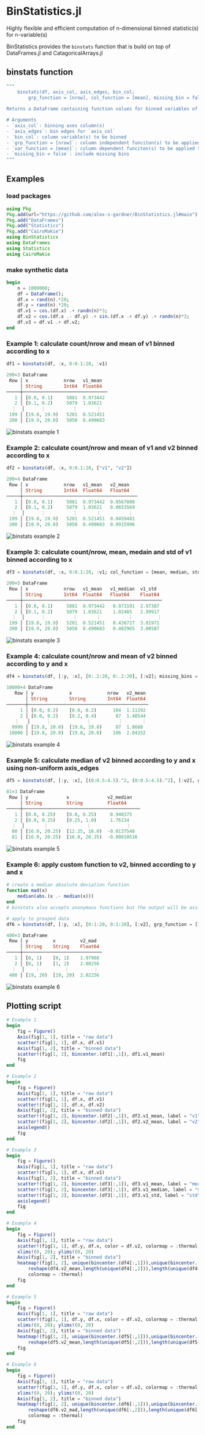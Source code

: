# BinStatistics.jl
Highly flexible and efficient computation of n-dimensional binned statistic(s) for n-variable(s)

BinStatistics provides the `binstats` function that is build on top of DataFrames.jl 
and CatagoricalArrays.jl

## binstats function
```julia
"""
    binstats(df, axis_col, axis_edges, bin_col; 
        grp_function = [nrow], col_function = [mean], missing_bin = false)
    
Returns a DataFrame containing function values for binned variables of `df`.

# Arguments
- `axis_col`: binning axes column(s)
- `axis_edges`: bin edges for `axis_col`
- `bin_col`: column variable(s) to be binned
- `grp_function = [nrow]`: column independent funciton(s) to be applied at group level
- `var_function = [mean]`: column dependent funciton(s) to be applied to `bin_col` at group level
- `missing_bin = false`: include missing bins
"""
```

## Examples

### load packages
```julia
using Pkg
Pkg.add(url="https://github.com/alex-s-gardner/BinStatistics.jl#main")
Pkg.add("DataFrames")
Pkg.add("Statistics")
Pkg.add("CairoMakie")
using BinStatistics
using DataFrames
using Statistics
using CairoMakie
```

### make synthetic data
```julia
begin
    n = 1000000;
    df = DataFrame();
    df.x = rand(n).*20;
    df.y = rand(n).*20;
    df.v1 = cos.(df.x) .+ randn(n)*3;
    df.v2 = cos.(df.x .- df.y) .+ sin.(df.x .+ df.y) .+ randn(n)*3;
    df.v3 = df.v1 .+ df.v2;
end
```

### Example 1: calculate count/nrow and mean of v1 binned according to x
```julia
df1 = binstats(df, :x, 0:0.1:20, :v1)

200×3 DataFrame
 Row │ x             nrow   v1_mean  
     │ String        Int64  Float64  
─────┼───────────────────────────────
   1 │ [0.0, 0.1)     5081  0.973442
   2 │ [0.1, 0.2)     5079  1.03621
  ⋮  │      ⋮          ⋮       ⋮
 199 │ [19.8, 19.9)   5201  0.521451
 200 │ [19.9, 20.0)   5050  0.490683
```
![binstats example 1](https://github.com/alex-s-gardner/BinStatistics.jl/blob/main/assets/images/1.png?raw=true)


### Example 2: calculate count/nrow and mean of v1 and v2 binned according to x
```julia
df2 = binstats(df, :x, 0:0.1:20, ["v1", "v2"])

200×4 DataFrame
 Row │ x             nrow   v1_mean   v2_mean   
     │ String        Int64  Float64   Float64   
─────┼──────────────────────────────────────────
   1 │ [0.0, 0.1)     5081  0.973442  0.0567808
   2 │ [0.1, 0.2)     5079  1.03621   0.0653569
  ⋮  │      ⋮          ⋮       ⋮          ⋮
 199 │ [19.8, 19.9)   5201  0.521451  0.0459481
 200 │ [19.9, 20.0)   5050  0.490683  0.0915996
```
![binstats example 2](https://github.com/alex-s-gardner/BinStatistics.jl/blob/main/assets/images/2.png?raw=true)


### Example 3: calculate count/nrow, mean, medain and std of v1 binned according to x
```julia
df3 = binstats(df, :x, 0:0.1:20, :v1; col_function = [mean, median, std])

200×5 DataFrame
 Row │ x             nrow   v1_mean   v1_median  v1_std  
     │ String        Int64  Float64   Float64    Float64 
─────┼───────────────────────────────────────────────────
   1 │ [0.0, 0.1)     5081  0.973442   0.973191  2.97307
   2 │ [0.1, 0.2)     5079  1.03621    1.02465   2.99917
  ⋮  │      ⋮          ⋮       ⋮          ⋮         ⋮
 199 │ [19.8, 19.9)   5201  0.521451   0.436727  3.01971
 200 │ [19.9, 20.0)   5050  0.490683   0.482965  3.00587
```
![binstats example 3](https://github.com/alex-s-gardner/BinStatistics.jl/blob/main/assets/images/3.png?raw=true)


### Example 4: calculate count/nrow  and mean of v2 binned according to y and x
```julia
df4 = binstats(df, [:y, :x], [0:.2:20, 0:.2:20], [:v2]; missing_bins = true)

10000×4 DataFrame
   Row │ y             x             nrow   v2_mean 
       │ String        String        Int64  Float64 
───────┼────────────────────────────────────────────
     1 │ [0.0, 0.2)    [0.0, 0.2)      104  1.11192
     2 │ [0.0, 0.2)    [0.2, 0.4)       87  1.40544
   ⋮   │      ⋮             ⋮          ⋮       ⋮
  9999 │ [19.8, 20.0)  [19.6, 19.8)     87  1.8668
 10000 │ [19.8, 20.0)  [19.8, 20.0)    106  2.04332
```
![binstats example 4](https://github.com/alex-s-gardner/BinStatistics.jl/blob/main/assets/images/4.png?raw=true)

### Example 5: calculate median of v2 binned according to y and x using non-uniform axis_edges
```julia
df5 = binstats(df, [:y, :x], [(0:0.5:4.5).^2, (0:0.5:4.5).^2], [:v2], grp_function = [], col_function = [median], missing_bins = true)

81×3 DataFrame
 Row │ y              x              v2_median   
     │ String         String         Float64     
─────┼───────────────────────────────────────────
   1 │ [0.0, 0.25)    [0.0, 0.25)     0.940375
   2 │ [0.0, 0.25)    [0.25, 1.0)     1.76134
  ⋮  │       ⋮              ⋮             ⋮
  80 │ [16.0, 20.25)  [12.25, 16.0)  -0.0137548
  81 │ [16.0, 20.25)  [16.0, 20.25)  -0.00810516
```
![binstats example 5](https://github.com/alex-s-gardner/BinStatistics.jl/blob/main/assets/images/5.png?raw=true)

### Example 6: apply custom function to v2, binned according to y and x
```julia
# create a median absolute deviation function
function mad(x)
    median(abs.(x .- median(x))) 
end
# binstats also accepts anonymous functions but the output will be assinged a generic name

# apply to grouped data
df6 = binstats(df, [:y, :x], [0:1:20, 0:1:20], [:v2], grp_function = [], col_function = [mad],; missing_bins = true)

400×3 DataFrame
 Row │ y         x         v2_mad  
     │ String    String    Float64 
─────┼─────────────────────────────
   1 │ [0, 1)    [0, 1)    1.97968
   2 │ [0, 1)    [1, 2)    2.00256
  ⋮  │    ⋮         ⋮         ⋮
 400 │ [19, 20)  [19, 20)  2.02256
```
![binstats example 6](https://github.com/alex-s-gardner/BinStatistics.jl/blob/main/assets/images/6.png?raw=true)

## Plotting script
```julia
# Example 1
begin 
    fig = Figure()
    Axis(fig[1, 1], title = "raw data")
    scatter!(fig[1, 1], df.x, df.v1)
    Axis(fig[1, 2], title = "binned data")
    scatter!(fig[1, 2], bincenter.(df1[:,1]), df1.v1_mean)  
    fig
end

# Example 2
begin 
    fig = Figure()
    Axis(fig[1, 1], title = "raw data")
    scatter!(fig[1, 1], df.x, df.v1)
    scatter!(fig[1, 1], df.x, df.v2)
    Axis(fig[1, 2], title = "binned data")
    scatter!(fig[1, 2], bincenter.(df2[:,1]), df2.v1_mean, label = "v1")
    scatter!(fig[1, 2], bincenter.(df2[:,1]), df2.v2_mean, label = "v2")
    axislegend()
    fig
end

# Example 3
begin
    fig = Figure()
    Axis(fig[1, 1], title = "raw data")
    scatter!(fig[1, 1], df.x, df.v1)
    Axis(fig[1, 2], title = "binned data")
    scatter!(fig[1, 2], bincenter.(df3[:,1]), df3.v1_mean, label = "mean")
    scatter!(fig[1, 2], bincenter.(df3[:,1]), df3.v1_median, label = "median")
    scatter!(fig[1, 2], bincenter.(df3[:,1]), df3.v1_std, label = "std")
    axislegend()
    fig
end

# Example 4
begin 
    fig = Figure()
    Axis(fig[1, 1], title = "raw data")
    scatter!(fig[1, 1], df.y, df.x, color = df.v2, colormap = :thermal, markersize = 1)
    xlims!(0, 20); ylims!(0, 20)
    Axis(fig[1, 2], title = "binned data")
    heatmap!(fig[1, 2], unique(bincenter.(df4[:,1])),unique(bincenter.(df4[:,2])), 
        reshape(df4.v2_mean,length(unique(df4[:,2])),length(unique(df4[:,1]))), 
        colormap = :thermal)
    fig
end

# Example 5
begin 
    fig = Figure()
    Axis(fig[1, 1], title = "raw data")
    scatter!(fig[1, 1], df.y, df.x, color = df.v2, colormap = :thermal, markersize = 1)
    xlims!(0, 20); ylims!(0, 20)
    Axis(fig[1, 2], title = "binned data")
    heatmap!(fig[1, 2], unique(bincenter.(df5[:,1])),unique(bincenter.(df5[:,2])),
        reshape(df5.v2_mean,length(unique(df5[:,2])),length(unique(df5[:,1]))), colormap = :thermal)
    fig
end

# Example 6
begin 
    fig = Figure()
    Axis(fig[1, 1], title = "raw data")
    scatter!(fig[1, 1], df.y, df.x, color = df.v2, colormap = :thermal, markersize = 1)
    xlims!(0, 20); ylims!(0, 20)
    Axis(fig[1, 2], title = "binned data")
    heatmap!(fig[1, 2], unique(bincenter.(df6[:,1])),unique(bincenter.(df6[:,2])), 
        reshape(df6.v2_mad,length(unique(df6[:,2])),length(unique(df6[:,1]))), 
        colormap = :thermal)
    fig
end

```

